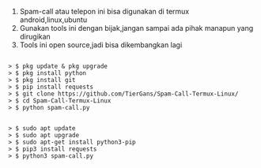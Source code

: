 1. Spam-call atau telepon ini bisa digunakan di termux android,linux,ubuntu
2. Gunakan tools ini dengan bijak,jangan sampai ada pihak manapun yang dirugikan
3. Tools ini open source,jadi bisa dikembangkan lagi 

```Cara Menggunakan Script Via Termux :

> $ pkg update & pkg upgrade
> $ pkg install python
> $ pkg install git
> $ pip install requests
> $ git clone https://github.com/TierGans/Spam-Call-Termux-Linux/
> $ cd Spam-Call-Termux-Linux
> $ python spam-call.py
```
```Cara Menggunakan Script Via Linux,Ubuntu (debian) :

> $ sudo apt update
> $ sudo apt upgrade
> $ sudo apt-get install python3-pip
> $ pip3 install requests
> $ python3 spam-call.py
```



